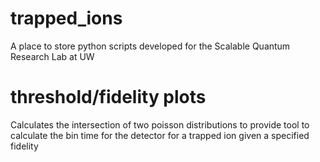 # trapped_ions
A place to store python scripts developed for the Scalable Quantum Research Lab at UW

# threshold/fidelity plots
Calculates the intersection of two poisson distributions to provide tool to calculate the bin time for the detector for a trapped ion given a specified fidelity 
